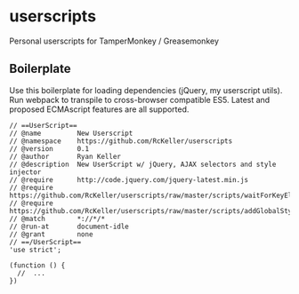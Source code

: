 # userscripts
Personal userscripts for TamperMonkey / Greasemonkey

## Boilerplate
Use this boilerplate for loading dependencies (jQuery, my userscript utils).
Run webpack to transpile to cross-browser compatible ES5. Latest and proposed ECMAscript features are all supported.

```
// ==UserScript==
// @name         New Userscript
// @namespace    https://github.com/RcKeller/userscripts
// @version      0.1
// @author       Ryan Keller
// @description  New UserScript w/ jQuery, AJAX selectors and style injector
// @require      http://code.jquery.com/jquery-latest.min.js
// @require      https://github.com/RcKeller/userscripts/raw/master/scripts/waitForKeyElements.js
// @require      https://github.com/RcKeller/userscripts/raw/master/scripts/addGlobalStyle.js
// @match        *://*/*
// @run-at       document-idle
// @grant        none
// ==/UserScript==
'use strict';

(function () {
  //  ...
})
```
